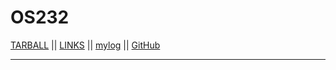 # OS232
[TARBALL](https://github.com/RafliMahesa/) || [LINKS](https://github.com/RafliMahesa/os232/blob/master/LINKS/) || [mylog](https://github.com/RafliMahesa/os232/blob/master/TXT/mylog.txt) || [GitHub](https://github.com/RafliMahesa/)
<br>
<hr>
